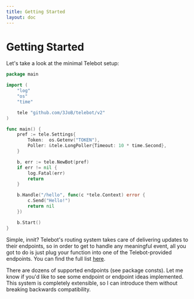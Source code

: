 ```yaml
---
title: Getting Started
layout: doc
---
```


# Getting Started
Let's take a look at the minimal Telebot setup:
```go
package main

import (
	"log"
	"os"
	"time"

	tele "github.com/3JoB/telebot/v2"
)

func main() {
	pref := tele.Settings{
		Token:  os.Getenv("TOKEN"),
		Poller: &tele.LongPoller{Timeout: 10 * time.Second},
	}

	b, err := tele.NewBot(pref)
	if err != nil {
		log.Fatal(err)
		return
	}

	b.Handle("/hello", func(c *tele.Context) error {
		c.Send("Hello!")
		return nil
	})

	b.Start()
}

```

Simple, innit? Telebot's routing system takes care of delivering updates to their endpoints, so in order to get to handle any meaningful event, all you got to do is just plug your function into one of the Telebot-provided endpoints. You can find the full list [here](https://godoc.org/github.com/3JoB/telebot/v2#pkg-constants).

There are dozens of supported endpoints (see package consts). Let me know if you'd like to see some endpoint or endpoint ideas implemented. This system is completely extensible, so I can introduce them without breaking backwards compatibility.